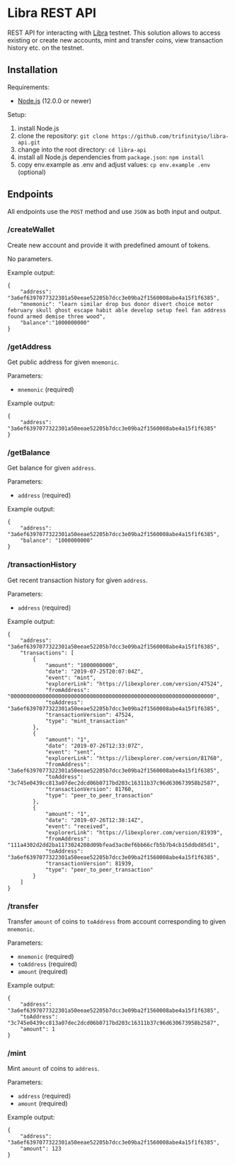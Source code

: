# Libra REST API

REST API for interacting with [Libra](http://libra.org) testnet.
This solution allows to access existing or create new accounts, mint and transfer coins, view transaction history etc. on the testnet.

## Installation

Requirements:

 * [Node.js](https://nodejs.org/en/) (12.0.0 or newer)

Setup:

 1. install Node.js
 2. clone the repository: `git clone https://github.com/trifinityio/libra-api.git`
 3. change into the root directory: `cd libra-api`
 4. install all Node.js dependencies from `package.json`: `npm install`
 5. copy env.example as .env and adjust values: `cp env.example .env` (optional)

## Endpoints

All endpoints use the `POST` method and use `JSON` as both input and output.

### /createWallet

Create new account and provide it with predefined amount of tokens.

No parameters.

Example output:

```
{
	"address": "3a6ef6397077322301a50eeae52205b7dcc3e09ba2f1560008abe4a15f1f6385",
	"mnemonic": "learn similar drop bus donor divert choice motor february skull ghost escape habit able develop setup feel fan address found armed demise three wood",
	"balance":"1000000000"
}
```

### /getAddress

Get public address for given `mnemonic`.

Parameters:

 * `mnemonic` (required)

Example output:

```
{
	"address": "3a6ef6397077322301a50eeae52205b7dcc3e09ba2f1560008abe4a15f1f6385"
}
```

### /getBalance

Get balance for given `address`.

Parameters:

 * `address` (required)

Example output:

```
{
	"address": "3a6ef6397077322301a50eeae52205b7dcc3e09ba2f1560008abe4a15f1f6385",
	"balance": "1000000000"
}
```

### /transactionHistory

Get recent transaction history for given `address`.

Parameters:

 * `address` (required)

Example output:

```
{
	"address": "3a6ef6397077322301a50eeae52205b7dcc3e09ba2f1560008abe4a15f1f6385",
	"transactions": [
		{
			"amount": "1000000000",
			"date": "2019-07-25T20:07:04Z",
			"event": "mint",
			"explorerLink": "https://libexplorer.com/version/47524",
			"fromAddress": "0000000000000000000000000000000000000000000000000000000000000000",
			"toAddress": "3a6ef6397077322301a50eeae52205b7dcc3e09ba2f1560008abe4a15f1f6385",
			"transactionVersion": 47524,
			"type": "mint_transaction"
		},
		{
			"amount": "1",
			"date": "2019-07-26T12:33:07Z",
			"event": "sent",
			"explorerLink": "https://libexplorer.com/version/81760",
			"fromAddress": "3a6ef6397077322301a50eeae52205b7dcc3e09ba2f1560008abe4a15f1f6385",
			"toAddress": "3c745e0439cc813a07dec2dcd06b0717bd203c16311b37c96d630673958b2587",
			"transactionVersion": 81760,
			"type": "peer_to_peer_transaction"
		},
		{
			"amount": "1",
			"date": "2019-07-26T12:38:14Z",
			"event": "received",
			"explorerLink": "https://libexplorer.com/version/81939",
			"fromAddress": "111a4302d2dd2ba1173024208d09bfead3ac0ef6bb66cfb5b7b4cb15ddbd85d1",
			"toAddress": "3a6ef6397077322301a50eeae52205b7dcc3e09ba2f1560008abe4a15f1f6385",
			"transactionVersion": 81939,
			"type": "peer_to_peer_transaction"
		}
	]
}
```

### /transfer

Transfer `amount` of coins to `toAddress` from account corresponding to given `mnemonic`.

Parameters:

 * `mnemonic` (required)
 * `toAddress` (required)
 * `amount` (required)

Example output:

```
{
	"address": "3a6ef6397077322301a50eeae52205b7dcc3e09ba2f1560008abe4a15f1f6385",
	"toAddress": "3c745e0439cc813a07dec2dcd06b0717bd203c16311b37c96d630673958b2587",
	"amount": 1
}
```

### /mint

Mint `amount` of coins to `address`.

Parameters:

 * `address` (required)
 * `amount` (required)

Example output:

```
{
	"address": "3a6ef6397077322301a50eeae52205b7dcc3e09ba2f1560008abe4a15f1f6385",
	"amount": 123
}
```
